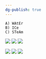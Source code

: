 ```yaml
---
dg-publish: true
---
```

```
A) WAtEr
B) ICe
C) STeAm
```
![](https://i.imgur.com/hUxLDio.png)
![](https://i.imgur.com/bny24YS.jpeg)
![](https://i.imgur.com/fjr4cfm.png)

![](https://i.imgur.com/dz4Zeaz.png)
![](https://i.imgur.com/Ivw18YD.png)
![](https://i.imgur.com/t3djyfW.png)
